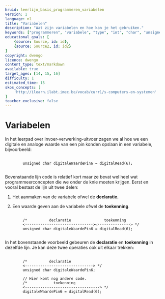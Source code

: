 ```yaml
---
hruid: leerlijn_basis_programmeren_variabelen
version: 1
language: nl
title: "Variabelen"
description: "Wat zijn variabelen en hoe kan je het gebruiken."
keywords: ["programmeren", "variabele", "type", "int", "char", "unsigned", "float", "microcontroller", "µC", "arduino", "dwenguino"]
educational_goals: [
    {source: Source, id: id}, 
    {source: Source2, id: id2}
]
copyright: dwengo
licence: dwengo
content_type: text/markdown
available: true
target_ages: [14, 15, 16]
difficulty: 1
estimated_time: 15
skos_concepts: [
    'http://ilearn.ilabt.imec.be/vocab/curr1/s-computers-en-systemen'
]
teacher_exclusive: false
---
```


# Variabelen

In het leerpad over invoer-verwerking-uitvoer zagen we al hoe we een digitale en analoge waarde van een pin konden opslaan in een variabele, bijvoorbeeld:

<pre>
    <code class="language-cpp">
        unsigned char digitaleWaardePin6 = digitalRead(6);
    </code>
</pre> 

Bovenstaande lijn code is relatief kort maar ze bevat wel heel wat programmeerconcepten die we onder de knie moeten krijgen. Eerst en vooral bestaat de lijn uit twee delen: 

1) Het aanmaken van de variabele ofwel de **declaratie**. 

2) Een waarde geven aan de variabele ofwel de **toekenning**.

<pre>
    <code class="language-cpp">
        /*          declaratie               toekenning
        <-------------------------------><---------------> */
        unsigned char digitaleWaardePin6 = digitalRead(6);
    </code>
</pre> 

In het bovenstaande voorbeeld gebeuren de **declaratie** en **toekenning** in dezelfde lijn. Je kan deze twee operaties ook uit elkaar trekken:

<pre>
    <code class="language-cpp">
        /*          declaratie              
        <-------------------------------> */
        unsigned char digitaleWaardePin6;
        
        // Hier komt nog andere code.
        /*            toekenning
        <----------------------------------> */
        digitaleWaardePin6 = digitalRead(6);
    </code>
</pre> 

